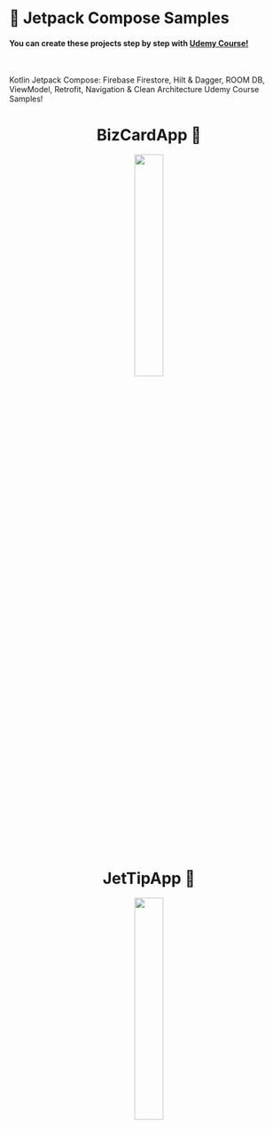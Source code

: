 # 🐻 Jetpack Compose Samples

<h4 align="left">
  You can create these projects step by step with
<a href="https://hepsiburada.udemy.com/course/kotling-android-jetpack-compose-/learn/lecture/29297358?start=675#overview">Udemy Course!</a>
</h4></br>

Kotlin Jetpack Compose: Firebase Firestore, Hilt &amp; Dagger, ROOM DB, ViewModel, Retrofit, Navigation &amp; Clean Architecture Udemy Course Samples!

<h1 align="center"> BizCardApp 👀 </h1>

<p align="center">
<img src="https://user-images.githubusercontent.com/47380312/160153870-e0bdadaf-76bc-47e9-ab97-1bb36a4747f4.gif" width="32%"/>
</p>


<h1 align="center"> JetTipApp 👀 </h1>

<p align="center">
<img src="https://user-images.githubusercontent.com/47380312/160270590-3bb0cfdc-3247-4156-ac1a-fb80f09525d4.gif" width="32%"/>
</p>
